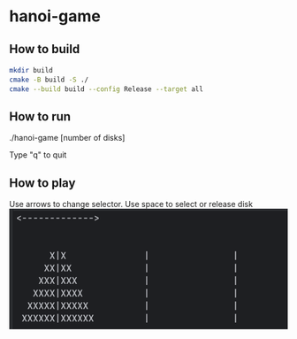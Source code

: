 # hanoi-game

## How to build
```bash
mkdir build
cmake -B build -S ./ 
cmake --build build --config Release --target all 
```

## How to run
 ./hanoi-game [number of disks]

 Type "q" to quit

## How to play
Use arrows to change selector. Use space to select or release disk
![Alt game](./game.png)
